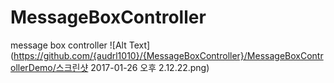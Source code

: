 # MessageBoxController
message box controller
![Alt Text](https://github.com/{audrl1010}/{MessageBoxController}/MessageBoxControllerDemo/스크린샷 2017-01-26 오후 2.12.22.png)
